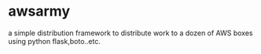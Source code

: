 awsarmy
=======

a simple distribution framework to distribute work to a dozen of AWS boxes using python flask,boto..etc.

